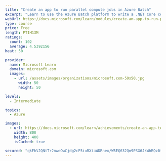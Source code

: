```yaml
---
title: "Create an app to run parallel compute jobs in Azure Batch"
excerpt: "Learn to use the Azure Batch platform to write a .NET Core console app that performs parallel, large-scale, high-performance video transcoding."
webUrl: https://docs.microsoft.com/learn/modules/create-an-app-to-run-parallel-compute-jobs-in-azure-batch/
type: course
price: Free
length: PT1H13M
ratings:
  count: 102
  average: 4.5392156
heat: 50

provider:
  name: Microsoft Learn
  domain: microsoft.com
  images:
    - url: /assets/images/organizations/microsoft.com-50x50.jpg
      width: 50
      height: 50

levels:
  - Intermediate

topics:
  - Azure

images:
  - url: https://docs.microsoft.com/learn/achievements/create-an-app-to-run-parallel-compute-jobs-in-azure-batch-social.png
    width: 800
    height: 400
    isCached: true

secured: "qkFhVJQNtTr2mweOwCjdg2cP5iuRXtaWDRnex/W5EQ632Qn9PSG6JkWhRQz0tHhT7oI63SPgrn+g3NnIUSC0+CQtPTZkZNO2xB6PXHp/MB1eKnpy2WX+wtgNsx0uN2PWX2qQACzfsJEGY9ALWT6x2j8IhZdSo4nsZkFHalkRn8N9p1YBQ3K58o1/v/w6jqsKrokpqQdVpknAyUTS6xUBMK63eYhumfCamEPssFi+siHwvfxVlsWob7DVZzdiJyML58dBuaeF6gDFCC52d1lX2OONBwasccyyTu1KHxRdExZlP6HuJhLeg8/fF7+K1OK9XdCIbxsT42yX6c8nuOQQHON1LeTNH7V1m+IVDKubq8jwmkWDik/X8SzdcPSQKPnBiDeIDeiKbSWDtWZirav6rcOMQ3+BcA6GgyM7RMTvSNI=;b3GzfpnLq4cUEXXlWal1/A=="
---
```



